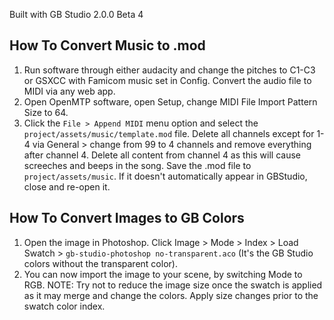 Built with GB Studio 2.0.0 Beta 4

## How To Convert Music to .mod
1) Run software through either audacity and change the pitches to C1-C3 or GSXCC with Famicom music set in Config. Convert the audio file to MIDI via any web app.
2) Open OpenMTP software, open Setup, change MIDI File Import Pattern Size to 64.
3) Click the `File > Append MIDI` menu option and select the `project/assets/music/template.mod` file. Delete all channels except for 1-4 via General > change from 99 to 4 channels and remove everything after channel 4. Delete all content from channel 4 as this will cause screeches and beeps in the song. Save the .mod file to `project/assets/music`. If it doesn't automatically appear in GBStudio, close and re-open it.

## How To Convert Images to GB Colors
1) Open the image in Photoshop. Click Image > Mode > Index > Load Swatch > `gb-studio-photoshop no-transparent.aco` (It's the GB Studio colors without the transparent color).
2) You can now import the image to your scene, by switching Mode to RGB.
NOTE: Try not to reduce the image size once the swatch is applied as it may merge and change the colors. Apply size changes prior to the swatch color index.